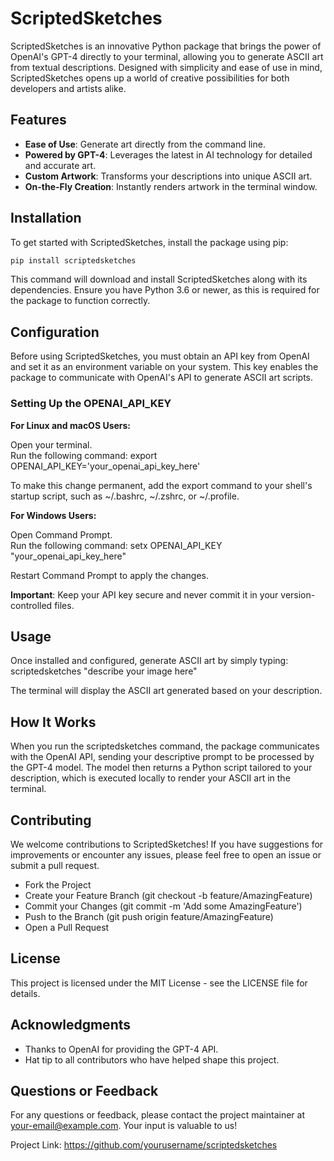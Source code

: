 # ScriptedSketches

ScriptedSketches is an innovative Python package that brings the power of OpenAI's GPT-4 directly to your terminal, allowing you to generate ASCII art from textual descriptions. Designed with simplicity and ease of use in mind, ScriptedSketches opens up a world of creative possibilities for both developers and artists alike.  

## Features  

- **Ease of Use**: Generate art directly from the command line.
- **Powered by GPT-4**: Leverages the latest in AI technology for detailed and accurate art.  
- **Custom Artwork**: Transforms your descriptions into unique ASCII art. 
- **On-the-Fly Creation**: Instantly renders artwork in the terminal window.

## Installation  

To get started with ScriptedSketches, install the package using pip:

```bash  
pip install scriptedsketches
```

This command will download and install ScriptedSketches along with its dependencies. Ensure you have Python 3.6 or newer, as this is required for the package to function correctly.

## Configuration   

Before using ScriptedSketches, you must obtain an API key from OpenAI and set it as an environment variable on your system. This key enables the package to communicate with OpenAI's API to generate ASCII art scripts. 

### Setting Up the OPENAI_API_KEY

**For Linux and macOS Users:**   

Open your terminal.   
Run the following command:
export OPENAI_API_KEY='your_openai_api_key_here'

To make this change permanent, add the export command to your shell's startup script, such as ~/.bashrc, ~/.zshrc, or ~/.profile.

**For Windows Users:**   

Open Command Prompt.   
Run the following command:
setx OPENAI_API_KEY "your_openai_api_key_here"

Restart Command Prompt to apply the changes.   

**Important**: Keep your API key secure and never commit it in your version-controlled files.

## Usage   

Once installed and configured, generate ASCII art by simply typing:
scriptedsketches "describe your image here"


The terminal will display the ASCII art generated based on your description.   

## How It Works   

When you run the scriptedsketches command, the package communicates with the OpenAI API, sending your descriptive prompt to be processed by the GPT-4 model. The model then returns a Python script tailored to your description, which is executed locally to render your ASCII art in the terminal.

## Contributing  

We welcome contributions to ScriptedSketches! If you have suggestions for improvements or encounter any issues, please feel free to open an issue or submit a pull request.

- Fork the Project  
- Create your Feature Branch (git checkout -b feature/AmazingFeature)
- Commit your Changes (git commit -m 'Add some AmazingFeature')  
- Push to the Branch (git push origin feature/AmazingFeature)
- Open a Pull Request  

## License  

This project is licensed under the MIT License - see the LICENSE file for details.

## Acknowledgments  

- Thanks to OpenAI for providing the GPT-4 API.  
- Hat tip to all contributors who have helped shape this project.   

## Questions or Feedback

For any questions or feedback, please contact the project maintainer at your-email@example.com. Your input is valuable to us! 

Project Link: https://github.com/yourusername/scriptedsketches




